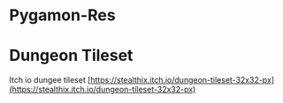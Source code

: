 # Pygamon-Res

# Dungeon Tileset
Itch io dungee tileset
[https://stealthix.itch.io/dungeon-tileset-32x32-px](https://stealthix.itch.io/dungeon-tileset-32x32-px)


